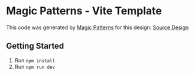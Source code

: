 # Magic Patterns - Vite Template

This code was generated by [Magic Patterns](https://magicpatterns.com) for this design: [Source Design](https://magicpatterns.com/c/us6bj7exyuxhcrazx7syv2)

## Getting Started

1. Run `npm install`
2. Run `npm run dev`
